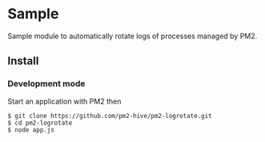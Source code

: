 
# Sample

Sample module to automatically rotate logs of processes managed by PM2.

## Install

### Development mode

Start an application with PM2 then

```
$ git clone https://github.com/pm2-hive/pm2-logrotate.git
$ cd pm2-logrotate
$ node app.js
```
